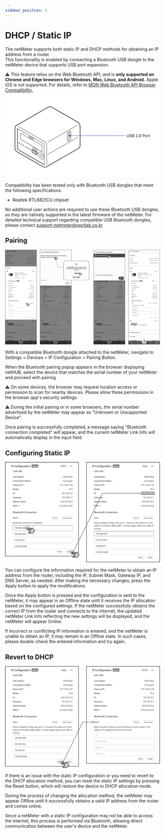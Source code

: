 ```yaml
---
sidebar_position: 3
---
```


# DHCP / Static IP

The netMeter supports both static IP and DHCP methods for obtaining an IP address from a router.     
This functionality is enabled by connecting a Bluetooth USB dongle to the netMeter device that supports USB port expansion.

⚠︎ This feature relies on the Web Bluetooth API, and is **only supported on Chrome and Edge browsers for Windows, Mac, Linux, and Android.** Apple iOS is not supported. For details, refer to [MDN Web Bluetooth API Browser Compatibility.](https://developer.mozilla.org/en-US/docs/Web/API/Web_Bluetooth_API)


![neMeterN1 USB Port](./img/USBPort.png)

Compatibility has been tested only with Bluetooth USB dongles that meet the following specifications.

- Realtek RTL8821CU chipset

No additional user actions are required to use these Bluetooth USB dongles, as they are natively supported in the latest firmware of the netMeter. 
For detailed technical support regarding compatible USB Bluetooth dongles, please contact [support-netmeter@nextlab.co.kr](mailto:support-netmeter@nextlab.co.kr)

## Pairing

![How to Pairing via Bluetooth](./img/BTPairing.png)

With a compatible Bluetooth dongle attached to the netMeter, navigate to Settings > Devices > IP Configuration > Pairing Button.

When the Bluetooth pairing popup appears in the browser displaying netHUB, select the device that matches the serial number of your netMeter and proceed with pairing.

⚠︎ On some devices, the browser may request location access or permission to scan for nearby devices. Please allow these permissions in the browser app's security settings.

⚠︎ During the initial pairing or in some browsers, the serial number advertised by the netMeter may appear as "Unknown or Unsupported Device".

Once pairing is successfully completed, a message saying "Bluetooth connection completed" will appear, and the current netMeter Link Info will automatically display in the input field.

## Configuring Static IP

![Configuring Static IP](./img/BTStatic.png)

You can configure the information required for the netMeter to obtain an IP address from the router, including the IP, Subnet Mask, Gateway IP, and DNS Server, as needed.
After making the necessary changes, press the Apply button to apply the modifications.

Once the Apply button is pressed and the configuration is sent to the netMeter, it may appear in an Offline state until it receives the IP allocation based on the configured settings. If the netMeter successfully obtains the correct IP from the router and connects to the internet, the updated netMeter Link Info reflecting the new settings will be displayed, and the netMeter will appear Online.

If incorrect or conflicting IP information is entered, and the netMeter is unable to obtain an IP, it may remain in an Offline state. In such cases, please double-check the entered information and try again.

## Revert to DHCP

![Revert to DHCP](./img/BTReset.png)


If there is an issue with the static IP configuration or you need to revert to the DHCP allocation method, you can reset the static IP settings by pressing the Reset button, which will restore the device to DHCP allocation mode.

During the process of changing the allocation method, the netMeter may appear Offline until it successfully obtains a valid IP address from the router and comes online.

Since a netMeter with a static IP configuration may not be able to access the internet, this process is performed via Bluetooth, allowing direct communication between the user's device and the netMeter.
